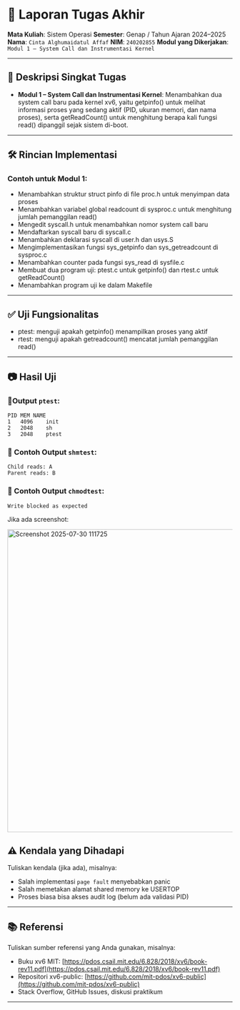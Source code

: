 # 📝 Laporan Tugas Akhir

**Mata Kuliah**: Sistem Operasi
**Semester**: Genap / Tahun Ajaran 2024–2025
**Nama**: `Cinta Alghumaidatul Affaf`
**NIM**: `240202855`
**Modul yang Dikerjakan**:
`Modul 1 – System Call dan Instrumentasi Kernel`

---

## 📌 Deskripsi Singkat Tugas

* **Modul 1 – System Call dan Instrumentasi Kernel**:
  Menambahkan dua system call baru pada kernel xv6, yaitu getpinfo() untuk melihat informasi proses yang sedang aktif (PID, ukuran memori, dan nama proses), serta getReadCount() untuk menghitung berapa kali fungsi read() dipanggil sejak sistem di-boot.
---

## 🛠️ Rincian Implementasi

### Contoh untuk Modul 1:

* Menambahkan struktur struct pinfo di file proc.h untuk menyimpan data proses
* Menambahkan variabel global readcount di sysproc.c untuk menghitung jumlah pemanggilan read()
* Mengedit syscall.h untuk menambahkan nomor system call baru
* Mendaftarkan syscall baru di syscall.c
* Menambahkan deklarasi syscall di user.h dan usys.S
* Mengimplementasikan fungsi sys_getpinfo dan sys_getreadcount di sysproc.c
* Menambahkan counter pada fungsi sys_read di sysfile.c
* Membuat dua program uji: ptest.c untuk getpinfo() dan rtest.c untuk getReadCount()
* Menambahkan program uji ke dalam Makefile
---

## ✅ Uji Fungsionalitas

* ptest: menguji apakah getpinfo() menampilkan proses yang aktif
* rtest: menguji apakah getreadcount() mencatat jumlah pemanggilan read()

---

## 📷 Hasil Uji

### 📍Output `ptest`:

```
PID	MEM	NAME
1	4096	init
2	2048	sh
3	2048	ptest

```

### 📍 Contoh Output `shmtest`:

```
Child reads: A
Parent reads: B
```

### 📍 Contoh Output `chmodtest`:

```
Write blocked as expected
```

Jika ada screenshot:

<img width="628" height="679" alt="Screenshot 2025-07-30 111725" src="https://github.com/user-attachments/assets/b3007a28-d171-4746-a64b-8d3a8ea3ae11" />



## ⚠️ Kendala yang Dihadapi

Tuliskan kendala (jika ada), misalnya:

* Salah implementasi `page fault` menyebabkan panic
* Salah memetakan alamat shared memory ke USERTOP
* Proses biasa bisa akses audit log (belum ada validasi PID)

---

## 📚 Referensi

Tuliskan sumber referensi yang Anda gunakan, misalnya:

* Buku xv6 MIT: [https://pdos.csail.mit.edu/6.828/2018/xv6/book-rev11.pdf](https://pdos.csail.mit.edu/6.828/2018/xv6/book-rev11.pdf)
* Repositori xv6-public: [https://github.com/mit-pdos/xv6-public](https://github.com/mit-pdos/xv6-public)
* Stack Overflow, GitHub Issues, diskusi praktikum

---


